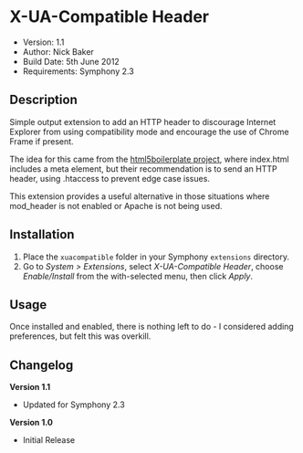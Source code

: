 # X-UA-Compatible Header #

- Version: 1.1
- Author: Nick Baker
- Build Date: 5th June 2012
- Requirements: Symphony 2.3


## Description

Simple output extension to add an HTTP header to discourage Internet Explorer from using compatibility mode and encourage the use of Chrome Frame if present.

The idea for this came from the [html5boilerplate project](http://h5bp.com), where index.html includes a meta element, but their recommendation is to send an HTTP header, using .htaccess to prevent edge case issues.

This extension provides a useful alternative in those situations where mod_header is not enabled or Apache is not being used.


## Installation

1. Place the `xuacompatible` folder in your Symphony `extensions` directory.
2. Go to _System > Extensions_, select _X-UA-Compatible Header_, choose _Enable/Install_ from the with-selected menu, then click _Apply_.


## Usage

Once installed and enabled, there is nothing left to do - I considered adding preferences, but felt this was overkill.


## Changelog

**Version 1.1**

- Updated for Symphony 2.3

**Version 1.0**

- Initial Release
